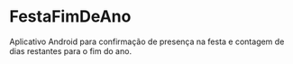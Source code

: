 # FestaFimDeAno
Aplicativo Android para confirmação de presença na festa e contagem de dias restantes para o fim do ano.
